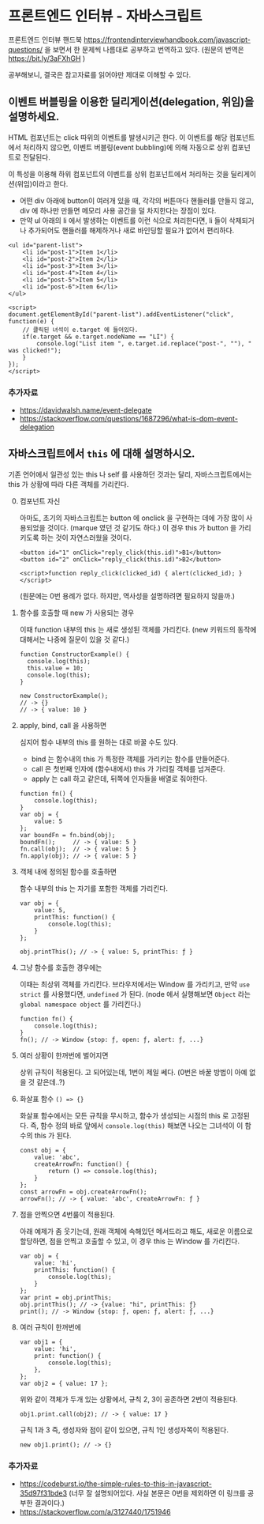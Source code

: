 # 프론트엔드 인터뷰 - 자바스크립트

프론트엔드 인터뷰 핸드북 https://frontendinterviewhandbook.com/javascript-questions/ 을 보면서 한 문제씩 나름대로 공부하고 번역하고 있다. (원문의 번역은 https://bit.ly/3aFXhGH ) 

공부해보니, 결국은 참고자료를 읽어야만 제대로 이해할 수 있다.

## 이벤트 버블링을 이용한 딜리게이션(delegation, 위임)을 설명하세요.

HTML 컴포넌트는 click 따위의 이벤트를 발생시키곤 한다. 이 이벤트를 해당 컴포넌트에서 처리하지 않으면, 이벤트 버블링(event bubbling)에 의해 자동으로 상위 컴포넌트로 전달된다. 

이 특성을 이용해 하위 컴포넌트의 이벤트를 상위 컴포넌트에서 처리하는 것을 딜리게이션(위임)이라고 한다.

* 어떤 div 아래에 button이 여러개 있을 때, 각각의 버튼마다 핸들러를 만들지 않고, div 에 하나만 만들면 메모리 사용 공간을 덜 차지한다는 장점이 있다.
* 만약 ul 아래의 li 에서 발생하는 이벤트를 이런 식으로 처리한다면, li 들이 삭제되거나 추가되어도 핸들러를 해제하거나 새로 바인딩할 필요가 없어서 편리하다.

```
<ul id="parent-list">
	<li id="post-1">Item 1</li>
	<li id="post-2">Item 2</li>
	<li id="post-3">Item 3</li>
	<li id="post-4">Item 4</li>
	<li id="post-5">Item 5</li>
	<li id="post-6">Item 6</li>
</ul>

<script>
document.getElementById("parent-list").addEventListener("click", function(e) {
	// 클릭된 녀석이 e.target 에 들어있다.
	if(e.target && e.target.nodeName == "LI") {
		console.log("List item ", e.target.id.replace("post-", ""), " was clicked!");
	}
});
</script>
```
### 추가자료

- https://davidwalsh.name/event-delegate 
- https://stackoverflow.com/questions/1687296/what-is-dom-event-delegation


## 자바스크립트에서 `this` 에 대해 설명하시오.

기존 언어에서 일관성 있는 this 나 self 를 사용하던 것과는 달리, 자바스크립트에서는 this 가 상황에 따라 다른 객체를 가리킨다. 

0. 컴포넌트 자신


    아마도, 초기의 자바스크립트는 button 에 onclick 을 구현하는 데에 가장 많이 사용되었을 것이다. (marque 였던 것 같기도 하다.) 이 경우 this 가 button 을 가리키도록 하는 것이 자연스러웠을 것이다.

    ```
    <button id="1" onClick="reply_click(this.id)">B1</button>
    <button id="2" onClick="reply_click(this.id)">B2</button>
 
    <script>function reply_click(clicked_id) { alert(clicked_id); }</script>
    ```

    (원문에는 0번 용례가 없다. 하지만, 역사성을 설명하려면 필요하지 않을까.)


1. 함수를 호출할 때 new 가 사용되는 경우

    이때 function 내부의 this 는 새로 생성된 객체를 가리킨다. (new 키워드의 동작에 대해서는 나중에 질문이 있을 것 같다.)

    ```
    function ConstructorExample() {
      console.log(this);
      this.value = 10;
      console.log(this);
    }
  
    new ConstructorExample();
    // -> {}
    // -> { value: 10 }
    ```

2. apply, bind, call 을 사용하면

    심지어 함수 내부의 this 를 원하는 대로 바꿀 수도 있다.

    - bind 는 함수내의 this 가 특정한 객체를 가리키는 함수를 만들어준다.
    - call 은 첫번째 인자에 (함수내에서) this 가 가리킬 객체를 넘겨준다.
    - apply 는 call 하고 같은데, 뒤쪽에 인자들을 배열로 줘야한다.

    ```
    function fn() {
        console.log(this);
    }
    var obj = {
        value: 5
    };
    var boundFn = fn.bind(obj);
    boundFn();     // -> { value: 5 }
    fn.call(obj);  // -> { value: 5 }
    fn.apply(obj); // -> { value: 5 }
    ```

3. 객체 내에 정의된 함수를 호출하면 

    함수 내부의 this 는 자기를 포함한 객체를 가리킨다. 

    ```
    var obj = {
        value: 5,
        printThis: function() {
            console.log(this);
        }
    };
    
    obj.printThis(); // -> { value: 5, printThis: ƒ }
    ```

4. 그냥 함수를 호출한 경우에는

    이때는 최상위 객체를 가리킨다. 브라우저에서는 Window 를 가리키고, 만약 `use strict` 를 사용했다면, `undefined` 가 된다. (node 에서 실행해보면 `Object` 라는 `global namespace object` 를 가리킨다.)

    ```
    function fn() {
        console.log(this);
    }
    fn(); // -> Window {stop: ƒ, open: ƒ, alert: ƒ, ...}
    ```

5. 여러 상황이 한꺼번에 벌어지면

    상위 규칙이 적용된다. 고 되어있는데, 1번이 제일 쎄다. (0번은 바꿀 방법이 아예 없을 것 같은데..?)


6. 화살표 함수 `() => {}`

    화살표 함수에서는 모든 규칙을 무시하고, 함수가 생성되는 시점의 this 로 고정된다. 즉, 함수 정의 바로 앞에서 `console.log(this)` 해보면 나오는 그녀석이 이 함수의 this 가 된다.


    ```
    const obj = {
        value: 'abc',
        createArrowFn: function() {
            return () => console.log(this);
        }
    };
    const arrowFn = obj.createArrowFn();
    arrowFn(); // -> { value: 'abc', createArrowFn: ƒ }
    ```

7. 점을 안찍으면 4번룰이 적용된다.

    아래 예제가 좀 웃기는데, 원래 객체에 속해있던 메서드라고 해도, 새로운 이름으로 할당하면, 점을 안찍고 호출할 수 있고, 이 경우 this 는 Window 를 가리킨다.

    ```
    var obj = {
        value: 'hi',
        printThis: function() {
            console.log(this);
        }
    };
    var print = obj.printThis;
    obj.printThis(); // -> {value: "hi", printThis: ƒ}
    print(); // -> Window {stop: ƒ, open: ƒ, alert: ƒ, ...}
    ```

8. 여러 규칙이 한꺼번에

    ```
    var obj1 = {
        value: 'hi',
        print: function() {
            console.log(this);
        },
    };
    var obj2 = { value: 17 };
    ```

    위와 같이 객체가 두개 있는 상황에서, 규칙 2, 3이 공존하면 2번이 적용된다.
    
    `obj1.print.call(obj2); // -> { value: 17 }`
    
    규칙 1과 3 즉, 생성자와 점이 같이 있으면, 규칙 1인 생성자쪽이 적용된다.

    `new obj1.print(); // -> {}`

### 추가자료

- https://codeburst.io/the-simple-rules-to-this-in-javascript-35d97f31bde3 (너무 잘 설명되어있다. 사실 본문은 0번을 제외하면 이 링크를 공부한 결과이다.)
- https://stackoverflow.com/a/3127440/1751946

